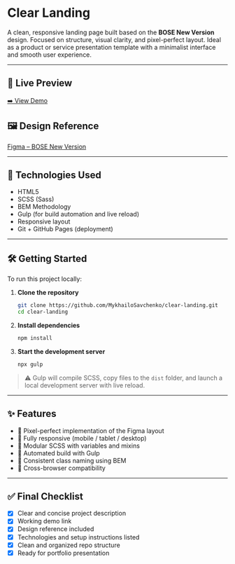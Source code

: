 # Clear Landing

A clean, responsive landing page built based on the **BOSE New Version** design. Focused on structure, visual clarity, and pixel-perfect layout. Ideal as a product or service presentation template with a minimalist interface and smooth user experience.

---

## 🔗 Live Preview

[➡️ View Demo](https://mykhailosavchenko.github.io/my-landing-page/)

## 🖼 Design Reference

[Figma – BOSE New Version](https://www.figma.com/design/DtkQmQ797hk0nI4KfMi2Uq/BOSE-New-Version?node-id=6802-139&p=f&t=AXjQx6ZDOSiBUJ5E-0)

---

## 📌 Technologies Used

- HTML5
- SCSS (Sass)
- BEM Methodology
- Gulp (for build automation and live reload)
- Responsive layout
- Git + GitHub Pages (deployment)

---

## 🛠 Getting Started

To run this project locally:

1. **Clone the repository**

   ```bash
   git clone https://github.com/MykhailoSavchenko/clear-landing.git
   cd clear-landing
   ```

2. **Install dependencies**

   ```bash
   npm install
   ```

3. **Start the development server**
   ```bash
   npx gulp
   ```

> ⚠️ Gulp will compile SCSS, copy files to the `dist` folder, and launch a local development server with live reload.

---

## ✨ Features

- 🔹 Pixel-perfect implementation of the Figma layout
- 🔹 Fully responsive (mobile / tablet / desktop)
- 🔹 Modular SCSS with variables and mixins
- 🔹 Automated build with Gulp
- 🔹 Consistent class naming using BEM
- 🔹 Cross-browser compatibility

---

## ✅ Final Checklist

- [x] Clear and concise project description
- [x] Working demo link
- [x] Design reference included
- [x] Technologies and setup instructions listed
- [x] Clean and organized repo structure
- [x] Ready for portfolio presentation
